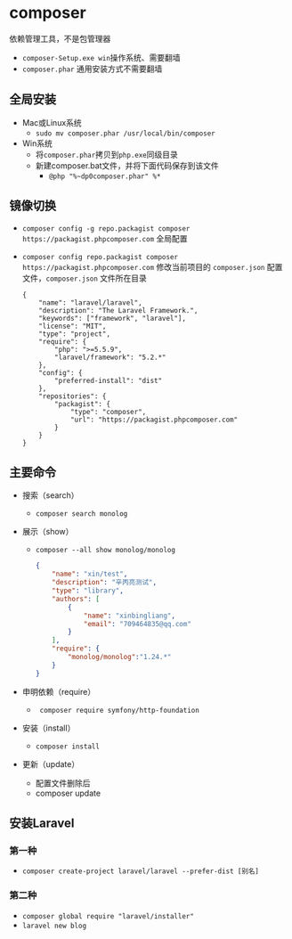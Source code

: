 # composer

依赖管理工具，不是包管理器

* `composer-Setup.exe win`操作系统、需要翻墙
* `composer.phar` 通用安装方式不需要翻墙

## 全局安装

* Mac或Linux系统 
  * `sudo mv composer.phar /usr/local/bin/composer`
* Win系统
  * 将`composer.phar`拷贝到`php.exe`同级目录
  * 新建composer.bat文件，并将下面代码保存到该文件
    * `@php "%~dp0composer.phar" %*`

## 镜像切换

* `composer config -g repo.packagist composer https://packagist.phpcomposer.com` 全局配置

* `composer config repo.packagist composer https://packagist.phpcomposer.com` 修改当前项目的 `composer.json` 配置文件，`composer.json` 文件所在目录

  ```
  {
      "name": "laravel/laravel",
      "description": "The Laravel Framework.",
      "keywords": ["framework", "laravel"],
      "license": "MIT",
      "type": "project",
      "require": {
          "php": ">=5.5.9",
          "laravel/framework": "5.2.*"
      },
      "config": {
          "preferred-install": "dist"
      },
      "repositories": {
          "packagist": {
              "type": "composer",
              "url": "https://packagist.phpcomposer.com"
          }
      }
  }
  ```

## 主要命令

* 搜索（search）

  * `composer search monolog`

* 展示（show）

  * `composer --all show monolog/monolog`

    ````json
    {
        "name": "xin/test",
        "description": "辛丙亮测试",
        "type": "library",
        "authors": [
            {
                "name": "xinbingliang",
                "email": "709464835@qq.com"
            }
        ],
        "require": {
            "monolog/monolog":"1.24.*"
        }
    }
    ````

* 申明依赖（require）

  * ` composer require symfony/http-foundation`

* 安装（install）

  * `composer install `

* 更新（update）

  * 配置文件删除后
  * composer update

## 安装Laravel

### 第一种

* `composer create-project laravel/laravel --prefer-dist [别名]`

### 第二种

* `composer global require "laravel/installer"`
* `laravel new blog`